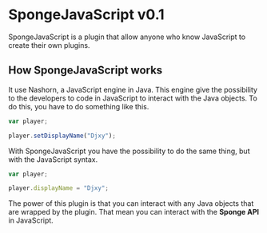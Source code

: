 # SpongeJavaScript v0.1
SpongeJavaScript is a plugin that allow anyone who know JavaScript to create their own plugins.

How SpongeJavaScript works
---
It use Nashorn, a JavaScript engine in Java. This engine give the possibility to the developers to code in JavaScript to interact with the Java objects. To do this, you have to do something like this.
```javascript
var player;

player.setDisplayName("Djxy");
```
With SpongeJavaScript you have the possibility to do the same thing, but with the JavaScript syntax.
```javascript
var player;

player.displayName = "Djxy";
```
The power of this plugin is that you can interact with any Java objects that are wrapped by the plugin. That mean you can interact with the **Sponge API** in JavaScript.
